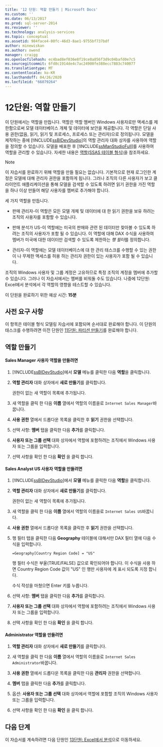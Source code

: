 ```yaml
---
title: '12 단원: 역할 만들기 | Microsoft Docs'
ms.custom: ''
ms.date: 06/13/2017
ms.prod: sql-server-2014
ms.reviewer: ''
ms.technology: analysis-services
ms.topic: conceptual
ms.assetid: 984face4-00fc-46d3-8ae1-9755bf737bdf
author: minewiskan
ms.author: owend
manager: craigg
ms.openlocfilehash: ec4bad8ef036e8f19ce0a856f3d9c04bafd0e7c5
ms.sourcegitcommit: 6fd8c1914de4c7ac24900fe388ecc7883c740077
ms.translationtype: MT
ms.contentlocale: ko-KR
ms.lasthandoff: 04/26/2020
ms.locfileid: "66079264"
---
```

# <a name="lesson-12-create-roles"></a>12단원: 역할 만들기
  이 단원에서는 역할을 만듭니다. 역할은 역할 멤버인 Windows 사용자로만 액세스를 제한함으로써 모델 데이터베이스 개체 및 데이터에 보안을 제공합니다. 각 역할은 단일 사용 권한(없음, 읽기, 읽기 및 프로세스, 프로세스 또는 관리자)으로 정의됩니다. 모델을 제작하는 중에 [!INCLUDE[ssBIDevStudio](../includes/ssbidevstudio-md.md)]의 역할 관리자 대화 상자를 사용하여 역할을 정의할 수 있습니다. 모델을 배포한 후 [!INCLUDE[ssManStudioFull](../includes/ssmanstudiofull-md.md)]를 사용하여 역할을 관리할 수 있습니다. 자세한 내용은 [역할&#40;SSAS 테이블 형식&#41;](tabular-models/roles-ssas-tabular.md)을 참조하세요.  
  
> [!NOTE]  
>  이 자습서를 완료하기 위해 역할을 만들 필요는 없습니다. 기본적으로 현재 로그인한 계정은 모델에 대해 관리자 권한을 포함하게 됩니다. 그러나 조직의 다른 사용자가 보고 클라이언트 애플리케이션을 통해 모델을 검색할 수 있도록 하려면 읽기 권한을 가진 역할을 하나 이상 만들어 해당 사용자를 멤버로 추가해야 합니다.  
  
 세 가지 역할을 만듭니다.  
  
-   판매 관리자-이 역할은 모든 모델 개체 및 데이터에 대 한 읽기 권한을 보유 하려는 조직의 사용자를 포함할 수 있습니다.  
  
-   판매 분석가 US-이 역할에는 미국의 판매와 관련 된 데이터만 찾아볼 수 있도록 하려는 조직의 사용자가 포함 될 수 있습니다. 이 역할에 대해 DAX 수식을 사용하여 멤버가 미국에 대한 데이터만 검색할 수 있도록 제한하는 *행 필터*를 정의합니다.  
  
-   관리자-이 역할에는 모델 데이터베이스에 대 한 관리 태스크를 수행할 수 있는 권한이 나 무제한 액세스를 허용 하는 관리자 권한이 있는 사용자가 포함 될 수 있습니다.  
  
 조직의 Windows 사용자 및 그룹 계정은 고유하므로 특정 조직의 계정을 멤버에 추가할 수 있습니다. 그러나 이 자습서에서는 멤버를 비워둘 수도 있습니다. 나중에 12단원: Excel에서 분석에서 각 역할의 영향을 테스트할 수 있습니다.  
  
 이 단원을 완료하기 위한 예상 시간: **15분**  
  
## <a name="prerequisites"></a>사전 요구 사항  
 이 항목은 테이블 형식 모델링 자습서에 포함되며 순서대로 완료해야 합니다. 이 단원의 태스크를 수행하려면 이전 단원인 [11단원: 파티션 만들기](lesson-10-create-partitions.md)를 완료해야 합니다.  
  
## <a name="create-roles"></a>역할 만들기  
  
#### <a name="to-create-a-sales-manager-user-role"></a>Sales Manager 사용자 역할을 만들려면  
  
1.  [!INCLUDE[ssBIDevStudio](../includes/ssbidevstudio-md.md)]에서 **모델** 메뉴를 클릭한 다음 **역할**을 클릭합니다.  
  
2.  **역할 관리자** 대화 상자에서 **새로 만들기**를 클릭합니다.  
  
     권한이 없는 새 역할이 목록에 추가됩니다.  
  
3.  새 역할을 클릭 한 다음 **이름** 열에서 역할의 이름을로 `Internet Sales Manager`바꿉니다.  
  
4.  **사용 권한** 열에서 드롭다운 목록을 클릭한 후 **읽기** 권한을 선택합니다.  
  
5.  선택 사항: **멤버** 탭을 클릭한 다음 **추가**를 클릭합니다.  
  
6.  **사용자 또는 그룹 선택** 대화 상자에서 역할에 포함하려는 조직에서 Windows 사용자 또는 그룹을 입력합니다.  
  
7.  선택 사항을 확인 한 다음 **확인** 을 클릭 합니다.  
  
#### <a name="to-create-a-sales-analyst-us-user-role"></a>Sales Analyst US 사용자 역할을 만들려면  
  
1.  [!INCLUDE[ssBIDevStudio](../includes/ssbidevstudio-md.md)]에서 **모델** 메뉴를 클릭한 다음 **역할**을 클릭합니다.  
  
2.  **역할 관리자** 대화 상자에서 **새로 만들기**를 클릭합니다.  
  
     권한이 없는 새 역할이 목록에 추가됩니다.  
  
3.  새 역할을 클릭 한 다음 **이름** 열에서 역할의 이름을로 `Internet Sales US`바꿉니다.  
  
4.  **사용 권한** 열에서 드롭다운 목록을 클릭한 후 **읽기** 권한을 선택합니다.  
  
5.  행 필터 탭을 클릭한 다음 **Geography** 테이블에 대해서만 DAX 필터 열에 다음 수식을 입력합니다.  
  
     `=Geography[Country Region Code] = "US"`  
  
     행 필터 수식은 부울(TRUE/FALSE) 값으로 확인되어야 합니다. 이 수식을 사용 하면 Country Region Code 값이 "US" 인 행만 사용자에 게 표시 되도록 지정 합니다.  
  
     수식 작성을 마쳤으면 Enter 키를 누릅니다.  
  
6.  선택 사항: **멤버** 탭을 클릭한 다음 **추가**를 클릭합니다.  
  
7.  **사용자 또는 그룹 선택** 대화 상자에서 역할에 포함하려는 조직에서 Windows 사용자 또는 그룹을 입력합니다.  
  
8.  선택 사항을 확인 한 다음 **확인** 을 클릭 합니다.  
  
#### <a name="to-create-an-administrator-role"></a>Administrator 역할을 만들려면  
  
1.  **역할 관리자** 대화 상자에서 **새로 만들기**를 클릭합니다.  
  
2.  새 역할을 클릭 한 다음 **이름** 열에서 역할의 이름을로 `Internet Sales Administrator`바꿉니다.  
  
3.  **사용 권한** 열에서 드롭다운 목록을 클릭한 다음 **관리자** 권한을 선택합니다.  
  
4.  **멤버** 탭을 클릭한 다음 **추가**를 클릭합니다.  
  
5.  옵션: **사용자 또는 그룹 선택** 대화 상자에서 역할에 포함할 조직의 Windows 사용자 또는 그룹을 입력합니다.  
  
6.  선택 사항을 확인 한 다음 **확인** 을 클릭 합니다.  
  
## <a name="next-steps"></a>다음 단계  
 이 자습서를 계속하려면 다음 단원인 [13단원: Excel에서 분석](lesson-12-analyze-in-excel.md)으로 이동하세요.  
  
  
